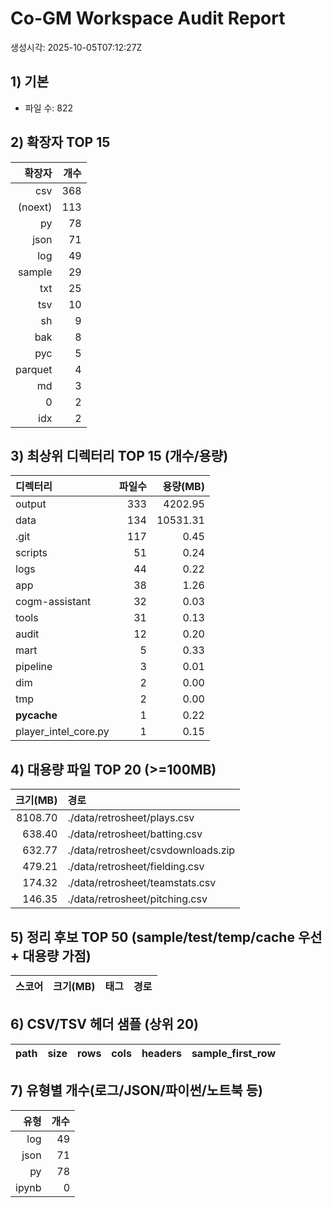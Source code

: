 # Co-GM Workspace Audit Report

생성시각: 2025-10-05T07:12:27Z
## 1) 기본
- 파일 수: 822

## 2) 확장자 TOP 15
|확장자|개수|
|---:|---:|
|csv|368|
|(noext)|113|
|py|78|
|json|71|
|log|49|
|sample|29|
|txt|25|
|tsv|10|
|sh|9|
|bak|8|
|pyc|5|
|parquet|4|
|md|3|
|0|2|
|idx|2|

## 3) 최상위 디렉터리 TOP 15 (개수/용량)
|디렉터리|파일수|용량(MB)|
|:--|--:|--:|
|output|333|4202.95|
|data|134|10531.31|
|.git|117|0.45|
|scripts|51|0.24|
|logs|44|0.22|
|app|38|1.26|
|cogm-assistant|32|0.03|
|tools|31|0.13|
|audit|12|0.20|
|mart|5|0.33|
|pipeline|3|0.01|
|dim|2|0.00|
|tmp|2|0.00|
|__pycache__|1|0.22|
|player_intel_core.py|1|0.15|

## 4) 대용량 파일 TOP 20 (>=100MB)
|크기(MB)|경로|
|--:|:--|
|8108.70|./data/retrosheet/plays.csv|
|638.40|./data/retrosheet/batting.csv|
|632.77|./data/retrosheet/csvdownloads.zip|
|479.21|./data/retrosheet/fielding.csv|
|174.32|./data/retrosheet/teamstats.csv|
|146.35|./data/retrosheet/pitching.csv|

## 5) 정리 후보 TOP 50 (sample/test/temp/cache 우선 + 대용량 가점)
|스코어|크기(MB)|태그|경로|
|--:|--:|:--|:--|

## 6) CSV/TSV 헤더 샘플 (상위 20)
|path|size|rows|cols|headers|sample_first_row|
|:--|--:|--:|--:|:--|:--|

## 7) 유형별 개수(로그/JSON/파이썬/노트북 등)
|유형|개수|
|--:|--:|
|log|49|
|json|71|
|py|78|
|ipynb|0|
